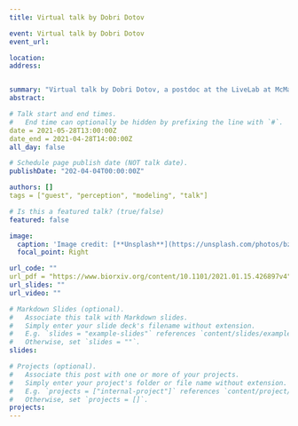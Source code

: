 ```yaml
---
title: Virtual talk by Dobri Dotov

event: Virtual talk by Dobri Dotov
event_url: 

location: 
address:


summary: "Virtual talk by Dobri Dotov, a postdoc at the LiveLab at McMaster University in Hamilton, Canada. He’s had experience in modelling virtual synchronising partners, and will share his experience in using the Kuramoto oscillator model."
abstract: 

# Talk start and end times.
#   End time can optionally be hidden by prefixing the line with `#`.
date = 2021-05-28T13:00:00Z
date_end = 2021-04-28T14:00:00Z
all_day: false

# Schedule page publish date (NOT talk date).
publishDate: "202-04-04T00:00:00Z"

authors: []
tags = ["guest", "perception", "modeling", "talk"]

# Is this a featured talk? (true/false)
featured: false

image:
  caption: 'Image credit: [**Unsplash**](https://unsplash.com/photos/bzdhc5b3Bxs)'
  focal_point: Right

url_code: ""
url_pdf = "https://www.biorxiv.org/content/10.1101/2021.01.15.426897v4"
url_slides: ""
url_video: ""

# Markdown Slides (optional).
#   Associate this talk with Markdown slides.
#   Simply enter your slide deck's filename without extension.
#   E.g. `slides = "example-slides"` references `content/slides/example-slides.md`.
#   Otherwise, set `slides = ""`.
slides:

# Projects (optional).
#   Associate this post with one or more of your projects.
#   Simply enter your project's folder or file name without extension.
#   E.g. `projects = ["internal-project"]` references `content/project/deep-learning/index.md`.
#   Otherwise, set `projects = []`.
projects:
---
```

